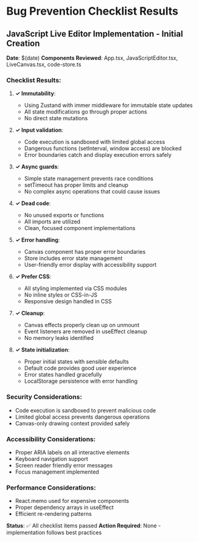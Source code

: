 # Bug Prevention Checklist Results

## JavaScript Live Editor Implementation - Initial Creation

**Date**: $(date)
**Components Reviewed**: App.tsx, JavaScriptEditor.tsx, LiveCanvas.tsx, code-store.ts

### Checklist Results:

1. **✓ Immutability**: 
   - Using Zustand with immer middleware for immutable state updates
   - All state modifications go through proper actions
   - No direct state mutations

2. **✓ Input validation**: 
   - Code execution is sandboxed with limited global access
   - Dangerous functions (setInterval, window access) are blocked
   - Error boundaries catch and display execution errors safely

3. **✓ Async guards**: 
   - Simple state management prevents race conditions
   - setTimeout has proper limits and cleanup
   - No complex async operations that could cause issues

4. **✓ Dead code**: 
   - No unused exports or functions
   - All imports are utilized
   - Clean, focused component implementations

5. **✓ Error handling**: 
   - Canvas component has proper error boundaries
   - Store includes error state management
   - User-friendly error display with accessibility support

6. **✓ Prefer CSS**: 
   - All styling implemented via CSS modules
   - No inline styles or CSS-in-JS
   - Responsive design handled in CSS

7. **✓ Cleanup**: 
   - Canvas effects properly clean up on unmount
   - Event listeners are removed in useEffect cleanup
   - No memory leaks identified

8. **✓ State initialization**: 
   - Proper initial states with sensible defaults
   - Default code provides good user experience
   - Error states handled gracefully
   - LocalStorage persistence with error handling

### Security Considerations:
- Code execution is sandboxed to prevent malicious code
- Limited global access prevents dangerous operations
- Canvas-only drawing context provided safely

### Accessibility Considerations:
- Proper ARIA labels on all interactive elements
- Keyboard navigation support
- Screen reader friendly error messages
- Focus management implemented

### Performance Considerations:
- React.memo used for expensive components
- Proper dependency arrays in useEffect
- Efficient re-rendering patterns

**Status**: ✅ All checklist items passed
**Action Required**: None - implementation follows best practices
